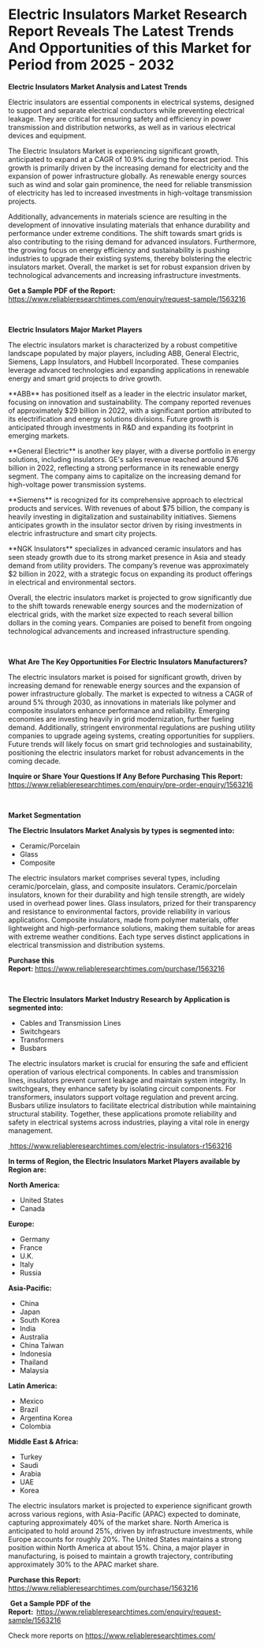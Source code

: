 <p><h1>Electric Insulators Market Research Report Reveals The Latest Trends And Opportunities of this Market for Period from 2025 - 2032</h1></p><p><strong>Electric Insulators Market Analysis and Latest Trends</strong></p>
<p><p>Electric insulators are essential components in electrical systems, designed to support and separate electrical conductors while preventing electrical leakage. They are critical for ensuring safety and efficiency in power transmission and distribution networks, as well as in various electrical devices and equipment.</p><p>The Electric Insulators Market is experiencing significant growth, anticipated to expand at a CAGR of 10.9% during the forecast period. This growth is primarily driven by the increasing demand for electricity and the expansion of power infrastructure globally. As renewable energy sources such as wind and solar gain prominence, the need for reliable transmission of electricity has led to increased investments in high-voltage transmission projects.</p><p>Additionally, advancements in materials science are resulting in the development of innovative insulating materials that enhance durability and performance under extreme conditions. The shift towards smart grids is also contributing to the rising demand for advanced insulators. Furthermore, the growing focus on energy efficiency and sustainability is pushing industries to upgrade their existing systems, thereby bolstering the electric insulators market. Overall, the market is set for robust expansion driven by technological advancements and increasing infrastructure investments.</p></p>
<p><strong>Get a Sample PDF of the Report:&nbsp;</strong> <a href="https://www.reliableresearchtimes.com/enquiry/request-sample/1563216?utm_campaign=3584&utm_medium=2&utm_source=Github&utm_content=ia&utm_term=23032025&utm_id=electric-insulators">https://www.reliableresearchtimes.com/enquiry/request-sample/1563216</a></p>
<p>&nbsp;</p>
<p><strong>Electric Insulators Major Market Players</strong></p>
<p><p>The electric insulators market is characterized by a robust competitive landscape populated by major players, including ABB, General Electric, Siemens, Lapp Insulators, and Hubbell Incorporated. These companies leverage advanced technologies and expanding applications in renewable energy and smart grid projects to drive growth.</p><p>**ABB** has positioned itself as a leader in the electric insulator market, focusing on innovation and sustainability. The company reported revenues of approximately $29 billion in 2022, with a significant portion attributed to its electrification and energy solutions divisions. Future growth is anticipated through investments in R&D and expanding its footprint in emerging markets.</p><p>**General Electric** is another key player, with a diverse portfolio in energy solutions, including insulators. GE's sales revenue reached around $76 billion in 2022, reflecting a strong performance in its renewable energy segment. The company aims to capitalize on the increasing demand for high-voltage power transmission systems.</p><p>**Siemens** is recognized for its comprehensive approach to electrical products and services. With revenues of about $75 billion, the company is heavily investing in digitalization and sustainability initiatives. Siemens anticipates growth in the insulator sector driven by rising investments in electric infrastructure and smart city projects.</p><p>**NGK Insulators** specializes in advanced ceramic insulators and has seen steady growth due to its strong market presence in Asia and steady demand from utility providers. The company’s revenue was approximately $2 billion in 2022, with a strategic focus on expanding its product offerings in electrical and environmental sectors.</p><p>Overall, the electric insulators market is projected to grow significantly due to the shift towards renewable energy sources and the modernization of electrical grids, with the market size expected to reach several billion dollars in the coming years. Companies are poised to benefit from ongoing technological advancements and increased infrastructure spending.</p></p>
<p>&nbsp;</p>
<p><strong>What Are The Key Opportunities For Electric Insulators Manufacturers?</strong></p>
<p><p>The electric insulators market is poised for significant growth, driven by increasing demand for renewable energy sources and the expansion of power infrastructure globally. The market is expected to witness a CAGR of around 5% through 2030, as innovations in materials like polymer and composite insulators enhance performance and reliability. Emerging economies are investing heavily in grid modernization, further fueling demand. Additionally, stringent environmental regulations are pushing utility companies to upgrade ageing systems, creating opportunities for suppliers. Future trends will likely focus on smart grid technologies and sustainability, positioning the electric insulators market for robust advancements in the coming decade.</p></p>
<p><strong>Inquire or Share Your Questions If Any Before Purchasing This Report:</strong> <a href="https://www.reliableresearchtimes.com/enquiry/pre-order-enquiry/1563216?utm_campaign=3584&utm_medium=2&utm_source=Github&utm_content=ia&utm_term=23032025&utm_id=electric-insulators">https://www.reliableresearchtimes.com/enquiry/pre-order-enquiry/1563216</a></p>
<p>&nbsp;</p>
<p><strong>Market Segmentation</strong></p>
<p><strong>The Electric Insulators Market Analysis by types is segmented into:</strong></p>
<p><ul><li>Ceramic/Porcelain</li><li>Glass</li><li>Composite</li></ul></p>
<p><p>The electric insulators market comprises several types, including ceramic/porcelain, glass, and composite insulators. Ceramic/porcelain insulators, known for their durability and high tensile strength, are widely used in overhead power lines. Glass insulators, prized for their transparency and resistance to environmental factors, provide reliability in various applications. Composite insulators, made from polymer materials, offer lightweight and high-performance solutions, making them suitable for areas with extreme weather conditions. Each type serves distinct applications in electrical transmission and distribution systems.</p></p>
<p><strong>Purchase this Report:&nbsp;</strong><a href="https://www.reliableresearchtimes.com/purchase/1563216?utm_campaign=3584&utm_medium=2&utm_source=Github&utm_content=ia&utm_term=23032025&utm_id=electric-insulators">https://www.reliableresearchtimes.com/purchase/1563216</a></p>
<p>&nbsp;</p>
<p><strong>The Electric Insulators Market Industry Research by Application is segmented into:</strong></p>
<p><ul><li>Cables and Transmission Lines</li><li>Switchgears</li><li>Transformers</li><li>Busbars</li></ul></p>
<p><p>The electric insulators market is crucial for ensuring the safe and efficient operation of various electrical components. In cables and transmission lines, insulators prevent current leakage and maintain system integrity. In switchgears, they enhance safety by isolating circuit components. For transformers, insulators support voltage regulation and prevent arcing. Busbars utilize insulators to facilitate electrical distribution while maintaining structural stability. Together, these applications promote reliability and safety in electrical systems across industries, playing a vital role in energy management.</p></p>
<p><a href="https://www.reliableresearchtimes.com/electric-insulators-r1563216?utm_campaign=3584&utm_medium=2&utm_source=Github&utm_content=ia&utm_term=23032025&utm_id=electric-insulators">&nbsp;https://www.reliableresearchtimes.com/electric-insulators-r1563216</a></p>
<p><strong>In terms of Region, the Electric Insulators Market Players available by Region are:</strong></p>
<p>
    <p> <strong> North America: </strong>
        <ul>
            <li>United States</li>
            <li>Canada</li>
        </ul>
        </p> 
    <p> <strong> Europe: </strong>
        <ul>
            <li>Germany</li>
            <li>France</li>
            <li>U.K.</li>
            <li>Italy</li>
            <li>Russia</li>
        </ul>
        </p> 
    <p> <strong> Asia-Pacific: </strong>
        <ul>
            <li>China</li>
            <li>Japan</li>
            <li>South Korea</li>
            <li>India</li>
            <li>Australia</li>
            <li>China Taiwan</li>
            <li>Indonesia</li>
            <li>Thailand</li>
            <li>Malaysia</li>
        </ul>
        </p> 
    <p> <strong> Latin America: </strong>
        <ul>
            <li>Mexico</li>
            <li>Brazil</li>
            <li>Argentina Korea</li>
            <li>Colombia</li>
        </ul>
        </p> 
    <p> <strong> Middle East & Africa: </strong>
        <ul>
            <li>Turkey</li>
            <li>Saudi</li>
            <li>Arabia</li>
            <li>UAE</li>
            <li>Korea</li>
        </ul>
    </p>
    </p>
<p><p>The electric insulators market is projected to experience significant growth across various regions, with Asia-Pacific (APAC) expected to dominate, capturing approximately 40% of the market share. North America is anticipated to hold around 25%, driven by infrastructure investments, while Europe accounts for roughly 20%. The United States maintains a strong position within North America at about 15%. China, a major player in manufacturing, is poised to maintain a growth trajectory, contributing approximately 30% to the APAC market share.</p></p>
<p><strong>Purchase this Report: </strong><a href="https://www.reliableresearchtimes.com/purchase/1563216?utm_campaign=3584&utm_medium=2&utm_source=Github&utm_content=ia&utm_term=23032025&utm_id=electric-insulators">https://www.reliableresearchtimes.com/purchase/1563216</a></p>
<p>&nbsp;<strong>Get a Sample PDF of the Report:&nbsp;&nbsp;</strong><a href="https://www.reliableresearchtimes.com/enquiry/request-sample/1563216?utm_campaign=3584&utm_medium=2&utm_source=Github&utm_content=ia&utm_term=23032025&utm_id=electric-insulators">https://www.reliableresearchtimes.com/enquiry/request-sample/1563216</a></p>
<p><strong></strong></p>
<p>Check more reports on <a href="https://www.reliableresearchtimes.com/?utm_campaign=3584&utm_medium=2&utm_source=Github&utm_content=ia&utm_term=23032025&utm_id=electric-insulators">https://www.reliableresearchtimes.com/</a></p>